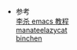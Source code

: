 * 参考  
[李杀 emacs 教程](http://ergoemacs.org/emacs/emacs.html)  
[manateelazycat](https://manateelazycat.github.io/)  
[binchen](http://blog.binchen.org/index.html)

